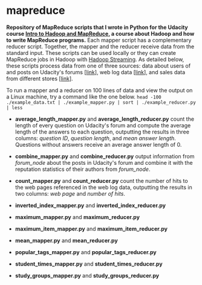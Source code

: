 mapreduce
=========

**Repository of MapReduce scripts that I wrote in Python for the Udacity course [Intro to Hadoop and MapReduce](https://www.udacity.com/course/ud617), a course about Hadoop and how to write MapReduce programs.** Each mapper script has a complementary reducer script. Together, the mapper and the reducer receive data from the standard input. These scripts can be used locally or they can create MapReduce jobs in Hadoop with [Hadoop Streaming](http://hadoop.apache.org/docs/r1.2.1/streaming.html). As detailed below, these scripts process data from one of three sources: data about users of and posts on Udacity's forums [[link](http://content.udacity-data.com/course/hadoop/forum_data.tar.gz)], web log data [[link](http://content.udacity-data.com/courses/ud617/access_log.gz)], and sales data from different stores [[link](http://content.udacity-data.com/courses/ud617/purchases.txt.gz)].

To run a mapper and a reducer on 100 lines of data and view the output on a Linux machine, try a command like the one below.
```head -100 ./example_data.txt | ./example_mapper.py | sort | ./example_reducer.py | less```

- **average_length_mapper.py** and **average_length_reducer.py** count the length of every question on Udacity's forum and compute the average length of the answers to each question, outputting the results in three columns: *question ID*, *question length*, and *mean answer length*. Questions without answers receive an average answer length of 0.

- **combine_mapper.py** and **combine_reducer.py** output information from *forum_node* about the posts in Udacity's forum and combine it with the reputation statistics of their authors from *forum_node*.

- **count_mapper.py** and **count_reducer.py** count the number of hits to the web pages referenced in the web log data, outputting the results in two columns: *web page* and *number of hits*.

- **inverted_index_mapper.py** and **inverted_index_reducer.py**

- **maximum_mapper.py** and **maximum_reducer.py**

- **maximum_item_mapper.py** and **maximum_item_reducer.py**

- **mean_mapper.py** and **mean_reducer.py**

- **popular_tags_mapper.py** and **popular_tags_reducer.py**

- **student_times_mapper.py** and **student_times_reducer.py**

- **study_groups_mapper.py** and **study_groups_reducer.py**
